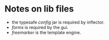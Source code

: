 Notes on lib files
==================

* the typesafe _config_ jar is required by inflector.
* _forms_ is required by the gui.
* _freemarker_ is the template engine.

